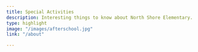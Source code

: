 ```yaml
---
title: Special Activities
description: Interesting things to know about North Shore Elementary.
type: highlight
image: "/images/afterschool.jpg"
link: "/about"

---
```

